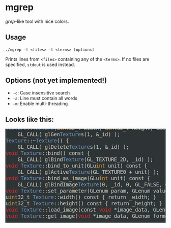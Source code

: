 # mgrep

*grep*-like tool with nice colors.

## Usage
```console
./mgrep -f <files> -t <terms> [options]
```

Prints lines from `<files>` containing any of the `<terms>`.
If no files are specified, `stdout` is used instead.

## Options (not yet implemented!)
- `-c`: Case insensitive search
- `-a`: Line must contain all words
- `-m`: Enable multi-threading

## Looks like this:
![](screenshot.png)